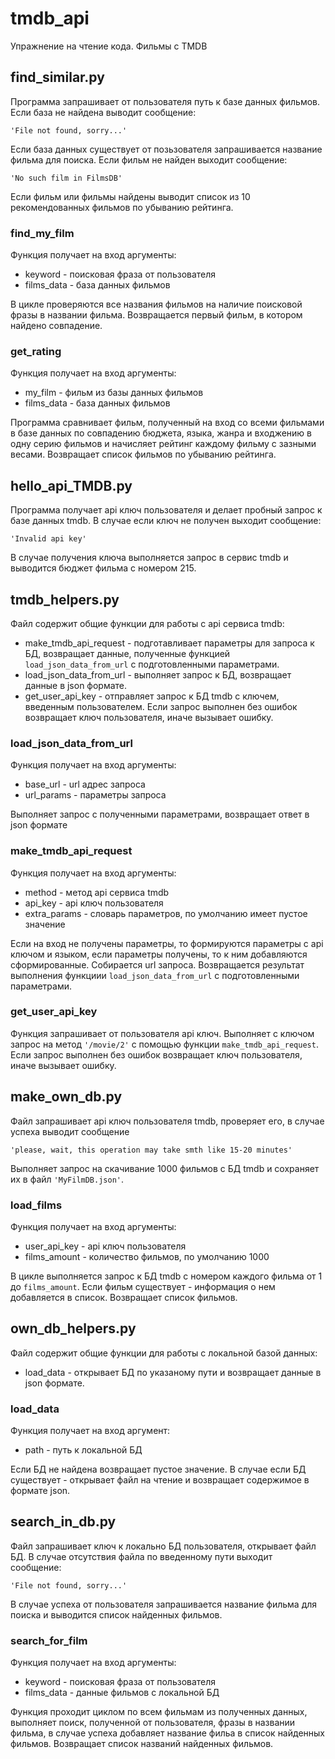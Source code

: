 # tmdb_api
Упражнение на чтение кода. Фильмы с TMDB

## find_similar.py

Программа запрашивает от пользователя путь к базе данных фильмов. 
Если база не найдена выводит сообщение:

    'File not found, sorry...'

Если база данных существует от позьзователя запрашивается название фильма для поиска.
Если фильм не найден выходит сообщение:

    'No such film in FilmsDB'

Если фильм или фильмы найдены выводит список из 10 рекомендованных фильмов по убыванию рейтинга.

### find_my_film

Функция получает на вход аргументы:
- keyword - поисковая фраза от пользователя
- films_data - база данных фильмов

В цикле проверяются все названия фильмов на наличие поисковой фразы в названии фильма.
Возвращается первый фильм, в котором найдено совпадение.

### get_rating

Функция получает на вход аргументы:
- my_film - фильм из базы данных фильмов
- films_data - база данных фильмов

Программа сравнивает фильм, полученный на вход со всеми фильмами в базе данных
по совпадению бюджета, языка, жанра и входжению в одну серию фильмов
и начисляет рейтинг каждому фильму с зазными весами.
Возвращает список фильмов по убыванию рейтинга.

## hello_api_TMDB.py

Программа получает api ключ пользователя и делает пробный запрос к базе данных tmdb.
В случае если ключ не получен выходит сообщение:

    'Invalid api key'

В случае получения ключа выполняется запрос в сервис tmdb и выводится бюджет фильма с номером 215.

## tmdb_helpers.py

Файл содержит общие функции для работы с api сервиса tmdb:
- make_tmdb_api_request - подготавливает параметры для запроса к БД, возвращает данные, полученные функцией `load_json_data_from_url` с подготовленными параметрами.
- load_json_data_from_url - выполняет запрос к БД, возвращает данные в json формате.
- get_user_api_key - отправляет запрос к БД tmdb с ключем, введенным пользователем. Если запрос выполнен без ошибок возвращает ключ пользователя, иначе вызывает ошибку.

### load_json_data_from_url

Функция получает на вход аргументы:
- base_url - url адрес запроса
- url_params - параметры запроса

Выполняет запрос с полученными параметрами, возвращает ответ в json формате

### make_tmdb_api_request

Функция получает на вход аргументы:
- method - метод api сервиса tmdb
- api_key - api ключ пользователя
- extra_params - словарь параметров, по умолчанию имеет пустое значение

Если на вход не получены параметры, то формируются параметры с api ключом и языком, если параметры получены, то к ним добавляются сформированные.
Собирается url запроса.
Возвращается результат выполнения функциии `load_json_data_from_url` с подготовленными параметрами.

### get_user_api_key

Функция запрашивает от пользователя api ключ.
Выполняет c ключом запрос на метод `'/movie/2'` с помощью функции `make_tmdb_api_request`.
Если запрос выполнен без ошибок возвращает ключ пользователя, иначе вызывает ошибку.

## make_own_db.py

Файл запрашивает api ключ пользователя tmdb, проверяет его, в случае успеха выводит сообщение

    'please, wait, this operation may take smth like 15-20 minutes'
    
Выполняет запрос на скачивание 1000 фильмов с БД tmdb и сохраняет их в файл `'MyFilmDB.json'`.

### load_films

Функция получает на вход аргументы:
- user_api_key - api ключ пользователя
- films_amount - количество фильмов, по умолчанию 1000

В цикле выполняется запрос к БД tmdb с номером каждого фильма от 1 до `films_amount`. Если фильм существует - информация о нем добавляется в список.
Возвращает список фильмов.

## own_db_helpers.py

Файл содержит общие функции для работы с локальной базой данных:
- load_data - открывает БД по указаному пути и возвращает данные в json формате.

### load_data

Функция получает на вход аргумент:
- path - путь к локальной БД

Если БД не найдена возвращает пустое значение.
В случае если БД существует - открывает файл на чтение и возвращает содержимое в формате json.

## search_in_db.py

Файл запрашивает ключ к локально БД пользователя, открывает файл БД.
В случае отсутствия файла по введенному пути выходит сообщение:

    'File not found, sorry...'
    
В случае успеха от пользователя запрашивается название фильма для поиска и выводится список найденных фильмов.

### search_for_film

Функция получает на вход аргументы:
- keyword - поисковая фраза от пользователя
- films_data - данные фильмов с локальной БД

Функция проходит циклом по всем фильмам из полученных данных, выполняет поиск, полученной от пользователя, фразы в названии фильма, 
в случае успеха добавляет название фильа в список найденных фильмов.
Возвращает список названий найденных фильмов.
